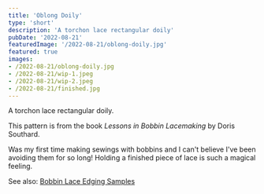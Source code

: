 ```yaml
---
title: 'Oblong Doily'
type: 'short'
description: 'A torchon lace rectangular doily'
pubDate: '2022-08-21'
featuredImage: '/2022-08-21/oblong-doily.jpg'
featured: true
images:
- /2022-08-21/oblong-doily.jpg
- /2022-08-21/wip-1.jpeg
- /2022-08-21/wip-2.jpeg
- /2022-08-21/finished.jpg
---
```

A torchon lace rectangular doily.

This pattern is from the book *Lessons in Bobbin Lacemaking* by Doris Southard.

Was my first time making sewings with bobbins and I can't believe I've been avoiding
them for so long! Holding a finished piece of lace is such a magical feeling.


See also: [Bobbin Lace Edging Samples](/blog/bobbin-lace-edging-samples)